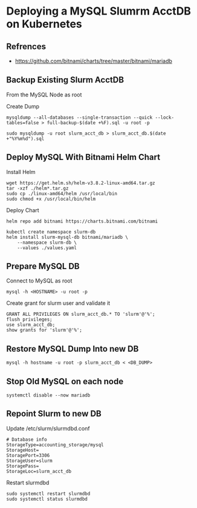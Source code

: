 # Deploying a MySQL Slumrm AcctDB on Kubernetes

## Refrences

  * https://github.com/bitnami/charts/tree/master/bitnami/mariadb

## Backup Existing Slurm AcctDB
From the MySQL Node as root

Create Dump
```
mysqldump --all-databases --single-transaction --quick --lock-tables=false > full-backup-$(date +%F).sql -u root -p

sudo mysqldump -u root slurm_acct_db > slurm_acct_db.$(date +"%Y%m%d").sql
```

## Deploy MySQL With Bitnami Helm Chart
Install Helm
```
wget https://get.helm.sh/helm-v3.8.2-linux-amd64.tar.gz
tar -xzf ./helm*.tar.gz
sudo cp ./linux-amd64/helm /usr/local/bin
sudo chmod +x /usr/local/bin/helm
```

Deploy Chart
```
helm repo add bitnami https://charts.bitnami.com/bitnami

kubectl create namespace slurm-db
helm install slurm-mysql-db bitnami/mariadb \
    --namespace slurm-db \
    --values ./values.yaml
```

## Prepare MySQL DB
Connect to MySQL as root
```
mysql -h <HOSTNAME> -u root -p
```

Create grant for slurm user and validate it
```
GRANT ALL PRIVILEGES ON slurm_acct_db.* TO 'slurm'@'%';
flush privileges;
use slurm_acct_db;
show grants for 'slurm'@'%';
```

## Restore MySQL Dump Into new DB
```
mysql -h hostname -u root -p slurm_acct_db < <DB_DUMP>
```

## Stop Old MySQL on each node
```
systemctl disable --now mariadb
```

## Repoint Slurm to new DB
Update /etc/slurm/slurmdbd.conf
```
# Database info
StorageType=accounting_storage/mysql
StorageHost=
StoragePort=3306
StorageUser=slurm
StoragePass=
StorageLoc=slurm_acct_db
```

Restart slurmdbd
```
sudo systemctl restart slurmdbd
sudo systemctl status slurmdbd
```


